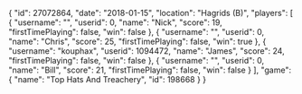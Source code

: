 {
  "id": 27072864,
  "date": "2018-01-15",
  "location": "Hagrids (B)",
  "players": [
    {
      "username": "",
      "userid": 0,
      "name": "Nick",
      "score": 19,
      "firstTimePlaying": false,
      "win": false
    },
    {
      "username": "",
      "userid": 0,
      "name": "Chris",
      "score": 25,
      "firstTimePlaying": false,
      "win": true
    },
    {
      "username": "kouphax",
      "userid": 1094472,
      "name": "James",
      "score": 24,
      "firstTimePlaying": false,
      "win": false
    },
    {
      "username": "",
      "userid": 0,
      "name": "Bill",
      "score": 21,
      "firstTimePlaying": false,
      "win": false
    }
  ],
  "game": {
    "name": "Top Hats And Treachery",
    "id": 198668
  }
}
